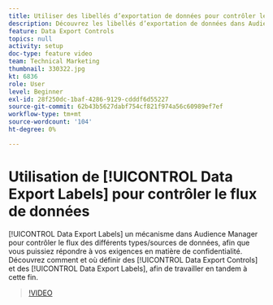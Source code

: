 ```yaml
---
title: Utiliser des libellés d’exportation de données pour contrôler le flux de données
description: Découvrez les libellés d’exportation de données dans Audience Manager. Ils vous offrent un mécanisme dans Audience Manager pour contrôler le flux de différents types/sources de données, afin que vous puissiez répondre à vos exigences en matière de confidentialité. Découvrez comment et où définir les contrôles d’exportation de données et les étiquettes d’exportation de données, afin de travailler en tandem à cette fin.
feature: Data Export Controls
topics: null
activity: setup
doc-type: feature video
team: Technical Marketing
thumbnail: 330322.jpg
kt: 6836
role: User
level: Beginner
exl-id: 28f250dc-1baf-4286-9129-cdddf6d55227
source-git-commit: 62b43b5627dabf754cf821f974a56c60989ef7ef
workflow-type: tm+mt
source-wordcount: '104'
ht-degree: 0%

---
```


# Utilisation de [!UICONTROL Data Export Labels] pour contrôler le flux de données

[!UICONTROL Data Export Labels] un mécanisme dans Audience Manager pour contrôler le flux des différents types/sources de données, afin que vous puissiez répondre à vos exigences en matière de confidentialité. Découvrez comment et où définir des [!UICONTROL Data Export Controls] et des [!UICONTROL Data Export Labels], afin de travailler en tandem à cette fin.

>[!VIDEO](https://video.tv.adobe.com/v/345094/?quality=12&learn=on&captions=fre_fr)
